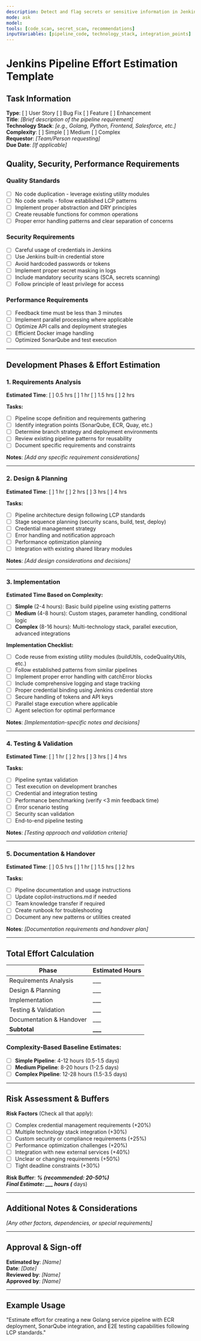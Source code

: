 ```yaml
---
description: Detect and flag secrets or sensitive information in Jenkins pipeline code, and provide secure handling recommendations based on best practices.
mode: ask
model: 
tools: [code_scan, secret_scan, recommendations]
inputVariables: [pipeline_code, technology_stack, integration_points]
---
```


# Jenkins Pipeline Effort Estimation Template

## Task Information
**Type**: [ ] User Story [ ] Bug Fix [ ] Feature [ ] Enhancement  
**Title**: _[Brief description of the pipeline requirement]_  
**Technology Stack**: _[e.g., Golang, Python, Frontend, Salesforce, etc.]_  
**Complexity**: [ ] Simple [ ] Medium [ ] Complex  
**Requestor**: _[Team/Person requesting]_  
**Due Date**: _[If applicable]_  

## Quality, Security, Performance Requirements

### Quality Standards
- [ ] No code duplication - leverage existing utility modules
- [ ] No code smells - follow established LCP patterns  
- [ ] Implement proper abstraction and DRY principles
- [ ] Create reusable functions for common operations
- [ ] Proper error handling patterns and clear separation of concerns

### Security Requirements  
- [ ] Careful usage of credentials in Jenkins
- [ ] Use Jenkins built-in credential store
- [ ] Avoid hardcoded passwords or tokens
- [ ] Implement proper secret masking in logs
- [ ] Include mandatory security scans (SCA, secrets scanning)
- [ ] Follow principle of least privilege for access

### Performance Requirements
- [ ] Feedback time must be less than 3 minutes
- [ ] Implement parallel processing where applicable
- [ ] Optimize API calls and deployment strategies
- [ ] Efficient Docker image handling
- [ ] Optimized SonarQube and test execution

---

## Development Phases & Effort Estimation

### 1. Requirements Analysis
**Estimated Time**: [ ] 0.5 hrs [ ] 1 hr [ ] 1.5 hrs [ ] 2 hrs

**Tasks:**
- [ ] Pipeline scope definition and requirements gathering
- [ ] Identify integration points (SonarQube, ECR, Quay, etc.)
- [ ] Determine branch strategy and deployment environments  
- [ ] Review existing pipeline patterns for reusability
- [ ] Document specific requirements and constraints

**Notes**: _[Add any specific requirement considerations]_

---

### 2. Design & Planning  
**Estimated Time**: [ ] 1 hr [ ] 2 hrs [ ] 3 hrs [ ] 4 hrs

**Tasks:**
- [ ] Pipeline architecture design following LCP standards
- [ ] Stage sequence planning (security scans, build, test, deploy)
- [ ] Credential management strategy
- [ ] Error handling and notification approach
- [ ] Performance optimization planning
- [ ] Integration with existing shared library modules

**Notes**: _[Add design considerations and decisions]_

---

### 3. Implementation
**Estimated Time Based on Complexity:**
- [ ] **Simple** (2-4 hours): Basic build pipeline using existing patterns
- [ ] **Medium** (4-8 hours): Custom stages, parameter handling, conditional logic  
- [ ] **Complex** (8-16 hours): Multi-technology stack, parallel execution, advanced integrations

**Implementation Checklist:**
- [ ] Code reuse from existing utility modules (buildUtils, codeQualityUtils, etc.)
- [ ] Follow established patterns from similar pipelines
- [ ] Implement proper error handling with catchError blocks
- [ ] Include comprehensive logging and stage tracking
- [ ] Proper credential binding using Jenkins credential store
- [ ] Secure handling of tokens and API keys
- [ ] Parallel stage execution where applicable
- [ ] Agent selection for optimal performance

**Notes**: _[Implementation-specific notes and decisions]_

---

### 4. Testing & Validation
**Estimated Time**: [ ] 1 hr [ ] 2 hrs [ ] 3 hrs [ ] 4 hrs

**Tasks:**
- [ ] Pipeline syntax validation
- [ ] Test execution on development branches
- [ ] Credential and integration testing
- [ ] Performance benchmarking (verify <3 min feedback time)
- [ ] Error scenario testing
- [ ] Security scan validation
- [ ] End-to-end pipeline testing

**Notes**: _[Testing approach and validation criteria]_

---

### 5. Documentation & Handover
**Estimated Time**: [ ] 0.5 hrs [ ] 1 hr [ ] 1.5 hrs [ ] 2 hrs

**Tasks:**
- [ ] Pipeline documentation and usage instructions
- [ ] Update copilot-instructions.md if needed
- [ ] Team knowledge transfer if required
- [ ] Create runbook for troubleshooting
- [ ] Document any new patterns or utilities created

**Notes**: _[Documentation requirements and handover plan]_

---

## Total Effort Calculation

| Phase | Estimated Hours |
|-------|----------------|
| Requirements Analysis | ___ |
| Design & Planning | ___ |
| Implementation | ___ |
| Testing & Validation | ___ |
| Documentation & Handover | ___ |
| **Subtotal** | **___** |

### Complexity-Based Baseline Estimates:
- [ ] **Simple Pipeline**: 4-12 hours (0.5-1.5 days)
- [ ] **Medium Pipeline**: 8-20 hours (1-2.5 days)  
- [ ] **Complex Pipeline**: 12-28 hours (1.5-3.5 days)

---

## Risk Assessment & Buffers

**Risk Factors** (Check all that apply):
- [ ] Complex credential management requirements (+20%)
- [ ] Multiple technology stack integration (+30%)
- [ ] Custom security or compliance requirements (+25%)
- [ ] Performance optimization challenges (+20%)
- [ ] Integration with new external services (+40%)
- [ ] Unclear or changing requirements (+50%)
- [ ] Tight deadline constraints (+30%)

**Risk Buffer**: ___% (recommended: 20-50%)  
**Final Estimate**: ___ hours (___ days)

---

## Additional Notes & Considerations
_[Any other factors, dependencies, or special requirements]_

---

## Approval & Sign-off
**Estimated by**: _[Name]_  
**Date**: _[Date]_  
**Reviewed by**: _[Name]_  
**Approved by**: _[Name]_  

---

## Example Usage
"Estimate effort for creating a new Golang service pipeline with ECR deployment, SonarQube integration, and E2E testing capabilities following LCP standards."
